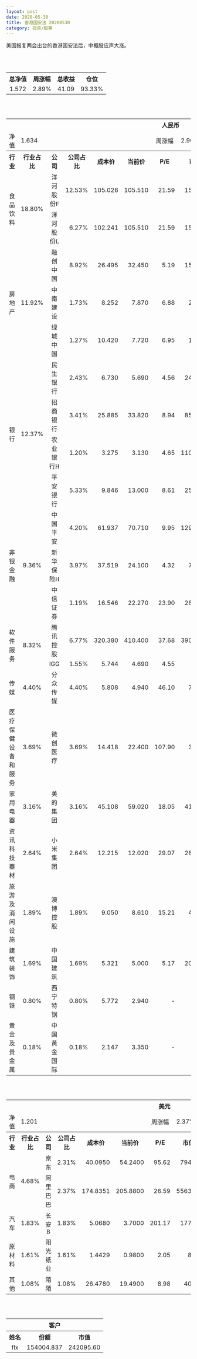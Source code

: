 ```yaml
---
layout: post
date: 2020-05-30
title: 香港国安法 20200530
category: 投资/股票
---
```


美国报复两会出台的香港国安法后，中概股应声大涨。

<br/>
<br/>

<table cellspacing="0" border="0">
	<tr>
		<th height="21" align="center"><font face="Noto Sans CJK SC Regular">总净值</font></th>
		<th align="center"><font face="Noto Sans CJK SC Regular">周涨幅</font></th>
		<th align="center"><font face="Noto Sans CJK SC Regular">总收益</font></th>
		<th align="center"><font face="Noto Sans CJK SC Regular">仓位</font></th>
	</tr>
	<tr>
		<td height="17" align="center" sdval="1.572" sdnum="1033;0;0.000">1.572</td>
		<td align="center" sdval="0.0289" sdnum="1033;0;0.00%">2.89%</td>
		<td align="center" sdval="41.09" sdnum="1033;0;0.00">41.09</td>
		<td align="center" sdval="0.9333" sdnum="1033;0;0.00%">93.33%</td>
	</tr>
</table>
<br />
<br />
<table>
	<tr>
		<th colspan="12"  height="21" align="center" valign="middle"><font face="Noto Sans CJK SC Regular">人民币</font></th>
		</tr>
	<tr>
		<td height="17" align="center"><font face="Noto Sans CJK SC Regular">净值</font></td>
		<td colspan="5"  align="left" valign="middle" sdval="1.634" sdnum="1033;">1.634</td>
		<td align="center"><font face="Noto Sans CJK SC Regular">周涨幅</font></td>
		<td colspan="5"  align="left" valign="middle" sdval="0.0296" sdnum="1033;0;0.00%">2.96%</td>
		</tr>
	<tr>
		<th height="21" align="center" valign="middle"><font face="Noto Sans CJK SC Regular">行业</font></th>
		<th align="center" valign="middle"><font face="Noto Sans CJK SC Regular">行业占比</font></th>
		<th align="center"><font face="Noto Sans CJK SC Regular">公司</font></th>
		<th align="center"><font face="Noto Sans CJK SC Regular">公司占比</font></th>
		<th align="center"><font face="Noto Sans CJK SC Regular">成本价</font></th>
		<th align="center"><font face="Noto Sans CJK SC Regular">当前价</font></th>
		<th align="center">P/E</th>
		<th align="center"><font face="Noto Sans CJK SC Regular">市值</font></th>
		<th align="center"><font face="Noto Sans CJK SC Regular">总涨幅</font></th>
		<th align="left"><font face="Noto Sans CJK SC Regular">下一阶梯</font></th>
		<th align="left"><font face="Noto Sans CJK SC Regular">浮动止损价</font></th>
		<th align="center"><font face="Noto Sans CJK SC Regular">止损价</font></th>
	</tr>
	<tr>
		<td rowspan="2"  height="43" align="center" valign="middle"><font face="Noto Sans CJK SC Regular">食品饮料</font></td>
		<td rowspan="2"  align="center" valign="middle" sdval="0.188" sdnum="1033;0;0.00%">18.80%</td>
		<td align="center"><font face="Noto Sans CJK SC Regular">洋河股份F</font></td>
		<td align="right" sdval="0.1253" sdnum="1033;0;0.00%">12.53%</td>
		<td align="right" sdval="105.026" sdnum="1033;0;0.000">105.026</td>
		<td align="right" sdval="105.51" sdnum="1033;0;0.000">105.510</td>
		<td align="right" sdval="21.59" sdnum="1033;0;0.00">21.59</td>
		<td align="right" sdval="1590" sdnum="1033;0;0.00">1590.00</td>
		<td align="right" bgcolor="#FFCCCC" sdval="0.00320838268619195" sdnum="1033;0;0.00%"><font color="#CC0000">0.32%</font></td>
		<td align="right" sdval="131.2825" sdnum="1033;0;0.000">131.283</td>
		<td align="right" sdval="0" sdnum="1033;0;0.000">0.000</td>
		<td align="right" sdval="0" sdnum="1033;0;0.000">0.000</td>
	</tr>
	<tr>
		<td align="center"><font face="Noto Sans CJK SC Regular">洋河股份L</font></td>
		<td align="right" sdval="0.0627" sdnum="1033;0;0.00%">6.27%</td>
		<td align="right" sdval="102.241" sdnum="1033;0;0.000">102.241</td>
		<td align="right" sdval="105.51" sdnum="1033;0;0.000">105.510</td>
		<td align="right" sdval="21.59" sdnum="1033;0;0.00">21.59</td>
		<td align="right" sdval="1590" sdnum="1033;0;0.00">1590.00</td>
		<td align="right" bgcolor="#FFCCCC" sdval="0.0305734744378479" sdnum="1033;0;0.00%"><font color="#CC0000">3.06%</font></td>
		<td align="right" sdval="127.80125" sdnum="1033;0;0.000">127.801</td>
		<td align="right" sdval="0" sdnum="1033;0;0.000">0.000</td>
		<td align="right" sdval="0" sdnum="1033;0;0.000">0.000</td>
	</tr>
	<tr>
		<td rowspan="3"  height="51" align="center" valign="middle"><font face="Noto Sans CJK SC Regular">房地产</font></td>
		<td rowspan="3"  align="center" valign="middle" sdval="0.1192" sdnum="1033;0;0.00%">11.92%</td>
		<td align="center"><font face="Noto Sans CJK SC Regular">融创中国</font></td>
		<td align="right" sdval="0.0892" sdnum="1033;0;0.00%">8.92%</td>
		<td align="right" sdval="26.495" sdnum="1033;0;0.000">26.495</td>
		<td align="right" sdval="32.45" sdnum="1033;0;0.000">32.450</td>
		<td align="right" sdval="5.19" sdnum="1033;0;0.00">5.19</td>
		<td align="right" sdval="1510.2" sdnum="1033;0;0.00">1510.20</td>
		<td align="right" bgcolor="#FFCCCC" sdval="0.22335938856388" sdnum="1033;0;0.00%"><font color="#CC0000">22.34%</font></td>
		<td align="right" sdval="33.11875" sdnum="1033;0;0.000">33.119</td>
		<td align="right" sdval="0" sdnum="1033;0;0.000">0.000</td>
		<td align="right" sdval="0" sdnum="1033;0;0.000">0.000</td>
	</tr>
	<tr>
		<td align="center"><font face="Noto Sans CJK SC Regular">中南建设</font></td>
		<td align="right" sdval="0.0173" sdnum="1033;0;0.00%">1.73%</td>
		<td align="right" sdval="8.252" sdnum="1033;0;0.000">8.252</td>
		<td align="right" sdval="7.87" sdnum="1033;0;0.000">7.870</td>
		<td align="right" sdval="6.88" sdnum="1033;0;0.00">6.88</td>
		<td align="right" sdval="296.2" sdnum="1033;0;0.00">296.20</td>
		<td align="right" bgcolor="#CCFFCC" sdval="-0.0476918080465343" sdnum="1033;0;0.00%"><font color="#006600">-4.77%</font></td>
		<td align="right" sdval="10.315" sdnum="1033;0;0.000">10.315</td>
		<td align="right" sdval="0" sdnum="1033;0;0.000">0.000</td>
		<td align="right" sdval="0" sdnum="1033;0;0.000">0.000</td>
	</tr>
	<tr>
		<td align="center"><font face="Noto Sans CJK SC Regular">绿城中国</font></td>
		<td align="right" sdval="0.0127" sdnum="1033;0;0.00%">1.27%</td>
		<td align="right" sdval="10.42" sdnum="1033;0;0.000">10.420</td>
		<td align="right" sdval="7.72" sdnum="1033;0;0.000">7.720</td>
		<td align="right" sdval="6.95" sdnum="1033;0;0.00">6.95</td>
		<td align="right" sdval="192.5" sdnum="1033;0;0.00">192.50</td>
		<td align="right" bgcolor="#CCFFCC" sdval="-0.260517082533589" sdnum="1033;0;0.00%"><font color="#006600">-26.05%</font></td>
		<td align="right" sdval="13.025" sdnum="1033;0;0.000">13.025</td>
		<td align="right" sdval="0" sdnum="1033;0;0.000">0.000</td>
		<td align="right" sdval="0" sdnum="1033;0;0.000">0.000</td>
	</tr>
	<tr>
		<td rowspan="4"  height="73" align="center" valign="middle"><font face="Noto Sans CJK SC Regular">银行</font></td>
		<td rowspan="4"  align="center" valign="middle" sdval="0.1237" sdnum="1033;0;0.00%">12.37%</td>
		<td align="center"><font face="Noto Sans CJK SC Regular">民生银行</font></td>
		<td align="right" sdval="0.0243" sdnum="1033;0;0.00%">2.43%</td>
		<td align="right" sdval="6.73" sdnum="1033;0;0.000">6.730</td>
		<td align="right" sdval="5.69" sdnum="1033;0;0.000">5.690</td>
		<td align="right" sdval="4.56" sdnum="1033;0;0.00">4.56</td>
		<td align="right" sdval="2491" sdnum="1033;0;0.00">2491.00</td>
		<td align="right" bgcolor="#CCFFCC" sdval="-0.155931946508172" sdnum="1033;0;0.00%"><font color="#006600">-15.59%</font></td>
		<td align="right" sdval="8.4125" sdnum="1033;0;0.000">8.413</td>
		<td align="right" sdval="0" sdnum="1033;0;0.000">0.000</td>
		<td align="right" sdval="0" sdnum="1033;0;0.000">0.000</td>
	</tr>
	<tr>
		<td align="center"><font face="Noto Sans CJK SC Regular">招商银行</font></td>
		<td align="right" sdval="0.0341" sdnum="1033;0;0.00%">3.41%</td>
		<td align="right" sdval="25.885" sdnum="1033;0;0.000">25.885</td>
		<td align="right" sdval="33.82" sdnum="1033;0;0.000">33.820</td>
		<td align="right" sdval="8.94" sdnum="1033;0;0.00">8.94</td>
		<td align="right" sdval="8529" sdnum="1033;0;0.00">8529.00</td>
		<td align="right" bgcolor="#FFCCCC" sdval="0.305148193934711" sdnum="1033;0;0.00%"><font color="#CC0000">30.51%</font></td>
		<td align="right" bgcolor="#CCFFCC" sdval="40.4453125" sdnum="1033;0;0.000"><font color="#006600">40.445</font></td>
		<td align="right" bgcolor="#FFCCCC" sdval="29.76775" sdnum="1033;0;0.000"><font color="#CC0000">29.768</font></td>
		<td align="right" bgcolor="#FFCCCC" sdval="29.768" sdnum="1033;0;0.000"><font color="#CC0000">29.768</font></td>
	</tr>
	<tr>
		<td align="center"><font face="Noto Sans CJK SC Regular">农业银行H</font></td>
		<td align="right" sdval="0.012" sdnum="1033;0;0.00%">1.20%</td>
		<td align="right" sdval="3.275" sdnum="1033;0;0.000">3.275</td>
		<td align="right" sdval="3.13" sdnum="1033;0;0.000">3.130</td>
		<td align="right" sdval="4.65" sdnum="1033;0;0.00">4.65</td>
		<td align="right" sdval="11000" sdnum="1033;0;0.00">11000.00</td>
		<td align="right" bgcolor="#CCFFCC" sdval="-0.0456748091603054" sdnum="1033;0;0.00%"><font color="#006600">-4.57%</font></td>
		<td align="right" sdval="4.09375" sdnum="1033;0;0.000">4.094</td>
		<td align="right" sdval="0" sdnum="1033;0;0.000">0.000</td>
		<td align="right" sdval="0" sdnum="1033;0;0.000">0.000</td>
	</tr>
	<tr>
		<td align="center"><font face="Noto Sans CJK SC Regular">平安银行</font></td>
		<td align="right" sdval="0.0533" sdnum="1033;0;0.00%">5.33%</td>
		<td align="right" sdval="9.846" sdnum="1033;0;0.000">9.846</td>
		<td align="right" sdval="13" sdnum="1033;0;0.000">13.000</td>
		<td align="right" sdval="8.61" sdnum="1033;0;0.00">8.61</td>
		<td align="right" sdval="2522" sdnum="1033;0;0.00">2522.00</td>
		<td align="right" bgcolor="#FFCCCC" sdval="0.318933130205159" sdnum="1033;0;0.00%"><font color="#CC0000">31.89%</font></td>
		<td align="right" bgcolor="#CCFFCC" sdval="15.384375" sdnum="1033;0;0.000"><font color="#006600">15.384</font></td>
		<td align="right" bgcolor="#FFCCCC" sdval="11.3229" sdnum="1033;0;0.000"><font color="#CC0000">11.323</font></td>
		<td align="right" bgcolor="#FFCCCC" sdval="11.323" sdnum="1033;0;0.000"><font color="#CC0000">11.323</font></td>
	</tr>
	<tr>
		<td rowspan="3"  height="52" align="center" valign="middle"><font face="Noto Sans CJK SC Regular">非银金融</font></td>
		<td rowspan="3"  align="center" valign="middle" sdval="0.0936" sdnum="1033;0;0.00%">9.36%</td>
		<td align="center"><font face="Noto Sans CJK SC Regular">中国平安</font></td>
		<td align="right" sdval="0.042" sdnum="1033;0;0.00%">4.20%</td>
		<td align="right" sdval="61.937" sdnum="1033;0;0.000">61.937</td>
		<td align="right" sdval="70.71" sdnum="1033;0;0.000">70.710</td>
		<td align="right" sdval="9.95" sdnum="1033;0;0.00">9.95</td>
		<td align="right" sdval="12900" sdnum="1033;0;0.00">12900.00</td>
		<td align="right" bgcolor="#FFCCCC" sdval="0.140243928508" sdnum="1033;0;0.00%"><font color="#CC0000">14.02%</font></td>
		<td align="right" sdval="77.42125" sdnum="1033;0;0.000">77.421</td>
		<td align="right" sdval="0" sdnum="1033;0;0.000">0.000</td>
		<td align="right" sdval="0" sdnum="1033;0;0.000">0.000</td>
	</tr>
	<tr>
		<td align="center"><font face="Noto Sans CJK SC Regular">新华保险H</font></td>
		<td align="right" sdval="0.0397" sdnum="1033;0;0.00%">3.97%</td>
		<td align="right" sdval="37.519" sdnum="1033;0;0.000">37.519</td>
		<td align="right" sdval="24.1" sdnum="1033;0;0.000">24.100</td>
		<td align="right" sdval="4.32" sdnum="1033;0;0.00">4.32</td>
		<td align="right" sdval="751.8" sdnum="1033;0;0.00">751.80</td>
		<td align="right" bgcolor="#CCFFCC" sdval="-0.359058786214984" sdnum="1033;0;0.00%"><font color="#006600">-35.91%</font></td>
		<td align="right" sdval="46.89875" sdnum="1033;0;0.000">46.899</td>
		<td align="right" sdval="0" sdnum="1033;0;0.000">0.000</td>
		<td align="right" sdval="0" sdnum="1033;0;0.000">0.000</td>
	</tr>
	<tr>
		<td align="center"><font face="Noto Sans CJK SC Regular">中信证券</font></td>
		<td align="right" sdval="0.0119" sdnum="1033;0;0.00%">1.19%</td>
		<td align="right" sdval="16.546" sdnum="1033;0;0.000">16.546</td>
		<td align="right" sdval="22.27" sdnum="1033;0;0.000">22.270</td>
		<td align="right" sdval="23.9" sdnum="1033;0;0.00">23.90</td>
		<td align="right" sdval="2878" sdnum="1033;0;0.00">2878.00</td>
		<td align="right" bgcolor="#FFCCCC" sdval="0.344544639187719" sdnum="1033;0;0.00%"><font color="#CC0000">34.45%</font></td>
		<td align="right" bgcolor="#CCFFCC" sdval="25.853125" sdnum="1033;0;0.000"><font color="#006600">25.853</font></td>
		<td align="right" bgcolor="#FFCCCC" sdval="19.0279" sdnum="1033;0;0.000"><font color="#CC0000">19.028</font></td>
		<td align="right" bgcolor="#FFCCCC" sdval="19.028" sdnum="1033;0;0.000"><font color="#CC0000">19.028</font></td>
	</tr>
	<tr>
		<td rowspan="2"  height="34" align="center" valign="middle"><font face="Noto Sans CJK SC Regular">软件服务</font></td>
		<td rowspan="2"  align="center" valign="middle" sdval="0.0832" sdnum="1033;0;0.00%">8.32%</td>
		<td align="center"><font face="Noto Sans CJK SC Regular">腾讯控股</font></td>
		<td align="right" sdval="0.0677" sdnum="1033;0;0.00%">6.77%</td>
		<td align="right" sdval="320.38" sdnum="1033;0;0.000">320.380</td>
		<td align="right" sdval="410.4" sdnum="1033;0;0.000">410.400</td>
		<td align="right" sdval="37.68" sdnum="1033;0;0.00">37.68</td>
		<td align="right" sdval="39000" sdnum="1033;0;0.00">39000.00</td>
		<td align="right" bgcolor="#FFCCCC" sdval="0.279578837630314" sdnum="1033;0;0.00%"><font color="#CC0000">27.96%</font></td>
		<td align="right" bgcolor="#CCFFCC" sdval="500.59375" sdnum="1033;0;0.000"><font color="#006600">500.594</font></td>
		<td align="right" bgcolor="#FFCCCC" sdval="368.437" sdnum="1033;0;0.000"><font color="#CC0000">368.437</font></td>
		<td align="right" bgcolor="#FFCCCC" sdval="368.437" sdnum="1033;0;0.000"><font color="#CC0000">368.437</font></td>
	</tr>
	<tr>
		<td align="center">IGG</td>
		<td align="right" sdval="0.0155" sdnum="1033;0;0.00%">1.55%</td>
		<td align="right" sdval="5.744" sdnum="1033;0;0.000">5.744</td>
		<td align="right" sdval="4.69" sdnum="1033;0;0.000">4.690</td>
		<td align="right" sdval="4.55" sdnum="1033;0;0.00">4.55</td>
		<td align="right" sdval="58.36" sdnum="1033;0;0.00">58.36</td>
		<td align="right" bgcolor="#CCFFCC" sdval="-0.184895821727019" sdnum="1033;0;0.00%"><font color="#006600">-18.49%</font></td>
		<td align="right" sdval="7.18" sdnum="1033;0;0.000">7.180</td>
		<td align="right" sdval="0" sdnum="1033;0;0.000">0.000</td>
		<td align="right" sdval="0" sdnum="1033;0;0.000">0.000</td>
	</tr>
	<tr>
		<td height="17" align="center" valign="middle"><font face="Noto Sans CJK SC Regular">传媒</font></td>
		<td align="center" valign="middle" sdval="0.044" sdnum="1033;0;0.00%">4.40%</td>
		<td align="center"><font face="Noto Sans CJK SC Regular">分众传媒</font></td>
		<td align="right" sdval="0.044" sdnum="1033;0;0.00%">4.40%</td>
		<td align="right" sdval="5.808" sdnum="1033;0;0.000">5.808</td>
		<td align="right" sdval="4.94" sdnum="1033;0;0.000">4.940</td>
		<td align="right" sdval="46.1" sdnum="1033;0;0.00">46.10</td>
		<td align="right" sdval="725" sdnum="1033;0;0.00">725.00</td>
		<td align="right" bgcolor="#CCFFCC" sdval="-0.150849035812672" sdnum="1033;0;0.00%"><font color="#006600">-15.08%</font></td>
		<td align="right" sdval="7.26" sdnum="1033;0;0.000">7.260</td>
		<td align="right" sdval="0" sdnum="1033;0;0.000">0.000</td>
		<td align="right" sdval="0" sdnum="1033;0;0.000">0.000</td>
	</tr>
	<tr>
		<td height="17" align="center" valign="middle"><font face="Noto Sans CJK SC Regular">医疗保健设备和服务</font></td>
		<td align="center" valign="middle" sdval="0.0369" sdnum="1033;0;0.00%">3.69%</td>
		<td align="center"><font face="Noto Sans CJK SC Regular">微创医疗</font></td>
		<td align="right" sdval="0.0369" sdnum="1033;0;0.00%">3.69%</td>
		<td align="right" sdval="14.418" sdnum="1033;0;0.000">14.418</td>
		<td align="right" sdval="22.4" sdnum="1033;0;0.000">22.400</td>
		<td align="right" sdval="107.9" sdnum="1033;0;0.00">107.90</td>
		<td align="right" sdval="388.8" sdnum="1033;0;0.00">388.80</td>
		<td align="right" bgcolor="#FFCCCC" sdval="0.552213538632265" sdnum="1033;0;0.00%"><font color="#CC0000">55.22%</font></td>
		<td align="right" bgcolor="#CCFFCC" sdval="22.528125" sdnum="1033;0;0.000"><font color="#006600">22.528</font></td>
		<td align="right" bgcolor="#FFCCCC" sdval="16.5807" sdnum="1033;0;0.000"><font color="#CC0000">16.581</font></td>
		<td align="right" bgcolor="#FFCCCC" sdval="20.726" sdnum="1033;0;0.000"><font color="#CC0000">20.726</font></td>
	</tr>
	<tr>
		<td height="17" align="center" valign="middle"><font face="Noto Sans CJK SC Regular">家用电器</font></td>
		<td align="center" valign="middle" sdval="0.0316" sdnum="1033;0;0.00%">3.16%</td>
		<td align="center"><font face="Noto Sans CJK SC Regular">美的集团</font></td>
		<td align="right" sdval="0.0316" sdnum="1033;0;0.00%">3.16%</td>
		<td align="right" sdval="45.108" sdnum="1033;0;0.000">45.108</td>
		<td align="right" sdval="59.02" sdnum="1033;0;0.000">59.020</td>
		<td align="right" sdval="18.05" sdnum="1033;0;0.00">18.05</td>
		<td align="right" sdval="4131" sdnum="1033;0;0.00">4131.00</td>
		<td align="right" bgcolor="#FFCCCC" sdval="0.307015358694688" sdnum="1033;0;0.00%"><font color="#CC0000">30.70%</font></td>
		<td align="right" bgcolor="#CCFFCC" sdval="70.48125" sdnum="1033;0;0.000"><font color="#006600">70.481</font></td>
		<td align="right" bgcolor="#FFCCCC" sdval="51.8742" sdnum="1033;0;0.000"><font color="#CC0000">51.874</font></td>
		<td align="right" bgcolor="#FFCCCC" sdval="51.874" sdnum="1033;0;0.000"><font color="#CC0000">51.874</font></td>
	</tr>
	<tr>
		<td height="17" align="center" valign="middle"><font face="Noto Sans CJK SC Regular">资讯科技器材</font></td>
		<td align="center" valign="middle" sdval="0.0264" sdnum="1033;0;0.00%">2.64%</td>
		<td align="center"><font face="Noto Sans CJK SC Regular">小米集团</font></td>
		<td align="right" sdval="0.0264" sdnum="1033;0;0.00%">2.64%</td>
		<td align="right" sdval="12.215" sdnum="1033;0;0.000">12.215</td>
		<td align="right" sdval="12.02" sdnum="1033;0;0.000">12.020</td>
		<td align="right" sdval="29.07" sdnum="1033;0;0.00">29.07</td>
		<td align="right" sdval="2888.5" sdnum="1033;0;0.00">2888.50</td>
		<td align="right" bgcolor="#CCFFCC" sdval="-0.0173639787146951" sdnum="1033;0;0.00%"><font color="#006600">-1.74%</font></td>
		<td align="right" sdval="15.26875" sdnum="1033;0;0.000">15.269</td>
		<td align="right" sdval="0" sdnum="1033;0;0.000">0.000</td>
		<td align="right" sdval="0" sdnum="1033;0;0.000">0.000</td>
	</tr>
	<tr>
		<td height="17" align="center" valign="middle"><font face="Noto Sans CJK SC Regular">旅游及消闲设施</font></td>
		<td align="center" valign="middle" sdval="0.0189" sdnum="1033;0;0.00%">1.89%</td>
		<td align="center"><font face="Noto Sans CJK SC Regular">澳博控股</font></td>
		<td align="right" sdval="0.0189" sdnum="1033;0;0.00%">1.89%</td>
		<td align="right" sdval="9.05" sdnum="1033;0;0.000">9.050</td>
		<td align="right" sdval="8.61" sdnum="1033;0;0.000">8.610</td>
		<td align="right" sdval="15.21" sdnum="1033;0;0.00">15.21</td>
		<td align="right" sdval="488" sdnum="1033;0;0.00">488.00</td>
		<td align="right" bgcolor="#CCFFCC" sdval="-0.050018784530387" sdnum="1033;0;0.00%"><font color="#006600">-5.00%</font></td>
		<td align="right" sdval="11.3125" sdnum="1033;0;0.000">11.313</td>
		<td align="right" sdval="0" sdnum="1033;0;0.000">0.000</td>
		<td align="right" sdval="0" sdnum="1033;0;0.000">0.000</td>
	</tr>
	<tr>
		<td height="17" align="center" valign="middle"><font face="Noto Sans CJK SC Regular">建筑装饰</font></td>
		<td align="center" valign="middle" sdval="0.0169" sdnum="1033;0;0.00%">1.69%</td>
		<td align="center"><font face="Noto Sans CJK SC Regular">中国建筑</font></td>
		<td align="right" sdval="0.0169" sdnum="1033;0;0.00%">1.69%</td>
		<td align="right" sdval="5.321" sdnum="1033;0;0.000">5.321</td>
		<td align="right" sdval="5" sdnum="1033;0;0.000">5.000</td>
		<td align="right" sdval="5.17" sdnum="1033;0;0.00">5.17</td>
		<td align="right" sdval="2098" sdnum="1033;0;0.00">2098.00</td>
		<td align="right" bgcolor="#CCFFCC" sdval="-0.0617270062018418" sdnum="1033;0;0.00%"><font color="#006600">-6.17%</font></td>
		<td align="right" sdval="6.65125" sdnum="1033;0;0.000">6.651</td>
		<td align="right" sdval="0" sdnum="1033;0;0.000">0.000</td>
		<td align="right" sdval="0" sdnum="1033;0;0.000">0.000</td>
	</tr>
	<tr>
		<td height="17" align="center"><font face="Noto Sans CJK SC Regular">钢铁</font></td>
		<td align="center" valign="middle" sdval="0.008" sdnum="1033;0;0.00%">0.80%</td>
		<td align="center"><font face="Noto Sans CJK SC Regular">西宁特钢</font></td>
		<td align="right" sdval="0.008" sdnum="1033;0;0.00%">0.80%</td>
		<td align="right" sdval="5.772" sdnum="1033;0;0.000">5.772</td>
		<td align="right" sdval="2.94" sdnum="1033;0;0.000">2.940</td>
		<td align="right" sdnum="1033;0;0.00">-</td>
		<td align="right" sdval="30.72" sdnum="1033;0;0.00">30.72</td>
		<td align="right" bgcolor="#CCFFCC" sdval="-0.492044490644491" sdnum="1033;0;0.00%"><font color="#006600">-49.20%</font></td>
		<td align="right" sdval="7.215" sdnum="1033;0;0.000">7.215</td>
		<td align="right" sdval="0" sdnum="1033;0;0.000">0.000</td>
		<td align="right" sdval="0" sdnum="1033;0;0.000">0.000</td>
	</tr>
	<tr>
		<td height="17" align="center"><font face="Noto Sans CJK SC Regular">黄金及贵金属</font></td>
		<td align="center" valign="middle" sdval="0.0018" sdnum="1033;0;0.00%">0.18%</td>
		<td align="center"><font face="Noto Sans CJK SC Regular">中国黄金国际</font></td>
		<td align="right" sdval="0.0018" sdnum="1033;0;0.00%">0.18%</td>
		<td align="right" sdval="2.147" sdnum="1033;0;0.000">2.147</td>
		<td align="right" sdval="3.35" sdnum="1033;0;0.000">3.350</td>
		<td align="right" sdnum="1033;0;0.00">-</td>
		<td align="right" sdval="13.28" sdnum="1033;0;0.00">13.28</td>
		<td align="right" bgcolor="#FFCCCC" sdval="0.558916721006055" sdnum="1033;0;0.00%"><font color="#CC0000">55.89%</font></td>
		<td align="right" bgcolor="#CCFFCC" sdval="3.3546875" sdnum="1033;0;0.000"><font color="#006600">3.355</font></td>
		<td align="right" bgcolor="#FFCCCC" sdval="2.46905" sdnum="1033;0;0.000"><font color="#CC0000">2.469</font></td>
		<td align="right" sdval="0" sdnum="1033;0;0.000">0.000</td>
	</tr>
</table>
<br />
<br />
<table>
	<tr>
		<th colspan="12"  height="21" align="center" valign="middle"><font face="Noto Sans CJK SC Regular">美元</font></th>
		</tr>
	<tr>
		<td height="17" align="center"><font face="Noto Sans CJK SC Regular">净值</font></td>
		<td colspan="5"  align="left" valign="middle" sdval="1.201" sdnum="1033;">1.201</td>
		<td align="center"><font face="Noto Sans CJK SC Regular">周涨幅</font></td>
		<td colspan="5"  align="left" valign="middle" sdval="0.0237" sdnum="1033;0;0.00%">2.37%</td>
		</tr>
	<tr>
		<th height="22" align="center" valign="middle"><font face="Noto Sans CJK SC Regular">行业</font></th>
		<th align="center" valign="middle"><font face="Noto Sans CJK SC Regular">行业占比</font></th>
		<th align="center"><font face="Noto Sans CJK SC Regular">公司</font></th>
		<th align="center"><font face="Noto Sans CJK SC Regular">公司占比</font></th>
		<th align="center"><font face="Noto Sans CJK SC Regular">成本价</font></th>
		<th align="center"><font face="Noto Sans CJK SC Regular">当前价</font></th>
		<th align="center">P/E</th>
		<th align="center"><font face="Noto Sans CJK SC Regular">市值</font></th>
		<th align="center"><font face="Noto Sans CJK SC Regular">总涨幅</font></th>
		<th align="left"><font face="Noto Sans CJK SC Regular">下一阶梯</font></th>
		<th align="left"><font face="Noto Sans CJK SC Regular">浮动止损价</font></th>
		<th align="center"><font face="Noto Sans CJK SC Regular">止损价</font></th>
	</tr>
	<tr>
		<td rowspan="2"  height="34" align="center" valign="middle"><font face="Noto Sans CJK SC Regular">电商</font></td>
		<td rowspan="2"  align="center" valign="middle" sdval="0.0468" sdnum="1033;0;0.00%">4.68%</td>
		<td align="center" sdnum="1033;0;0.00%"><font face="Noto Sans CJK SC Regular">京东</font></td>
		<td align="right" sdval="0.0231" sdnum="1033;0;0.00%">2.31%</td>
		<td align="right" sdval="40.095" sdnum="1033;0;0.0000">40.0950</td>
		<td align="right" sdval="54.24" sdnum="1033;0;0.0000">54.2400</td>
		<td align="right" sdval="95.62" sdnum="1033;0;0.00">95.62</td>
		<td align="right" sdval="794.94" sdnum="1033;0;0.00">794.94</td>
		<td align="right" bgcolor="#FFCCCC" sdval="0.351387130564908" sdnum="1033;0;0.00%"><font color="#CC0000">35.14%</font></td>
		<td align="right" bgcolor="#CCFFCC" sdval="62.6484375" sdnum="1033;0;0.000"><font color="#006600">62.648</font></td>
		<td align="right" bgcolor="#FFCCCC" sdval="46.10925" sdnum="1033;0;0.000"><font color="#CC0000">46.109</font></td>
		<td align="right" bgcolor="#FFCCCC" sdval="46.109" sdnum="1033;0;0.000"><font color="#CC0000">46.109</font></td>
	</tr>
	<tr>
		<td align="center" sdnum="1033;0;0.00%"><font face="Noto Sans CJK SC Regular">阿里巴巴</font></td>
		<td align="right" sdval="0.0237" sdnum="1033;0;0.00%">2.37%</td>
		<td align="right" sdval="174.8351" sdnum="1033;0;0.0000">174.8351</td>
		<td align="right" sdval="205.88" sdnum="1033;0;0.0000">205.8800</td>
		<td align="right" sdval="26.59" sdnum="1033;0;0.00">26.59</td>
		<td align="right" sdval="5563.7" sdnum="1033;0;0.00">5563.70</td>
		<td align="right" bgcolor="#FFCCCC" sdval="0.176166747180629" sdnum="1033;0;0.00%"><font color="#CC0000">17.62%</font></td>
		<td align="right" bgcolor="#CCFFCC" sdval="218.543875" sdnum="1033;0;0.000"><font color="#006600">218.544</font></td>
		<td align="right" sdval="0" sdnum="1033;0;0.000">0.000</td>
		<td align="right" bgcolor="#FFCCCC" sdval="201.06" sdnum="1033;0;0.000"><font color="#CC0000">201.060</font></td>
	</tr>
	<tr>
		<td height="22" align="center" valign="middle"><font face="Noto Sans CJK SC Regular">汽车</font></td>
		<td align="center" sdval="0.0183" sdnum="1033;0;0.00%">1.83%</td>
		<td align="center" sdnum="1033;0;0.00%"><font face="Noto Sans CJK SC Regular">长安B</font></td>
		<td align="right" sdval="0.0183" sdnum="1033;0;0.00%">1.83%</td>
		<td align="right" sdval="5.068" sdnum="1033;0;0.0000">5.0680</td>
		<td align="right" sdval="3.7" sdnum="1033;0;0.0000">3.7000</td>
		<td align="right" sdval="201.17" sdnum="1033;0;0.00">201.17</td>
		<td align="right" sdval="177.7" sdnum="1033;0;0.00">177.70</td>
		<td align="right" bgcolor="#CCFFCC" sdval="-0.271328966061563" sdnum="1033;0;0.00%"><font color="#006600">-27.13%</font></td>
		<td align="right" sdval="6.335" sdnum="1033;0;0.000">6.335</td>
		<td align="right" sdval="0" sdnum="1033;0;0.000">0.000</td>
		<td align="right" sdval="0" sdnum="1033;0;0.000">0.000</td>
	</tr>
	<tr>
		<td height="17" align="center"><font face="Noto Sans CJK SC Regular">原材料</font></td>
		<td align="center" sdval="0.0161" sdnum="1033;0;0.00%">1.61%</td>
		<td align="center" sdnum="1033;0;0.00%"><font face="Noto Sans CJK SC Regular">阳光纸业</font></td>
		<td align="right" sdval="0.0161" sdnum="1033;0;0.00%">1.61%</td>
		<td align="right" sdval="1.4429" sdnum="1033;0;0.0000">1.4429</td>
		<td align="right" sdval="0.98" sdnum="1033;0;0.0000">0.9800</td>
		<td align="right" sdval="2.05" sdnum="1033;0;0.00">2.05</td>
		<td align="right" sdval="8.03" sdnum="1033;0;0.00">8.03</td>
		<td align="right" bgcolor="#CCFFCC" sdval="-0.322212253101393" sdnum="1033;0;0.00%"><font color="#006600">-32.22%</font></td>
		<td align="right" sdval="1.803625" sdnum="1033;0;0.000">1.804</td>
		<td align="right" sdval="0" sdnum="1033;0;0.000">0.000</td>
		<td align="right" sdval="0" sdnum="1033;0;0.000">0.000</td>
	</tr>
	<tr>
		<td height="17" align="center"><font face="Noto Sans CJK SC Regular">其他</font></td>
		<td align="center" sdval="0.0108" sdnum="1033;0;0.00%">1.08%</td>
		<td align="center" sdnum="1033;0;0.00%"><font face="Noto Sans CJK SC Regular">陌陌</font></td>
		<td align="right" sdval="0.0108" sdnum="1033;0;0.00%">1.08%</td>
		<td align="right" sdval="26.478" sdnum="1033;0;0.0000">26.4780</td>
		<td align="right" sdval="19.49" sdnum="1033;0;0.0000">19.4900</td>
		<td align="right" sdval="8.98" sdnum="1033;0;0.00">8.98</td>
		<td align="right" sdval="40.49" sdnum="1033;0;0.00">40.49</td>
		<td align="right" bgcolor="#CCFFCC" sdval="-0.26531721429111" sdnum="1033;0;0.00%"><font color="#006600">-26.53%</font></td>
		<td align="right" sdval="33.0975" sdnum="1033;0;0.000">33.098</td>
		<td align="right" sdval="0" sdnum="1033;0;0.000">0.000</td>
		<td align="right" sdval="0" sdnum="1033;0;0.000">0.000</td>
	</tr>
</table>
<br />
<br />
<table>
	<tr>
		<th colspan="12"  height="21" align="center" valign="middle"><font face="Noto Sans CJK SC Regular">客户</font></th>
		</tr>
	<tr>
		<th height="22" align="center"><font face="Noto Sans CJK SC Regular">姓名</font></th>
		<th align="center"><font face="Noto Sans CJK SC Regular">份额</font></th>
		<th align="center"><font face="Noto Sans CJK SC Regular">市值</font></th>
	</tr>
	<tr>
		<td height="17" align="center">flx</td>
		<td align="center" sdval="154004.837" sdnum="1033;">154004.837</td>
		<td align="center" sdval="242095.603764" sdnum="1033;0;0.00">242095.60</td>
	</tr>
</table>
